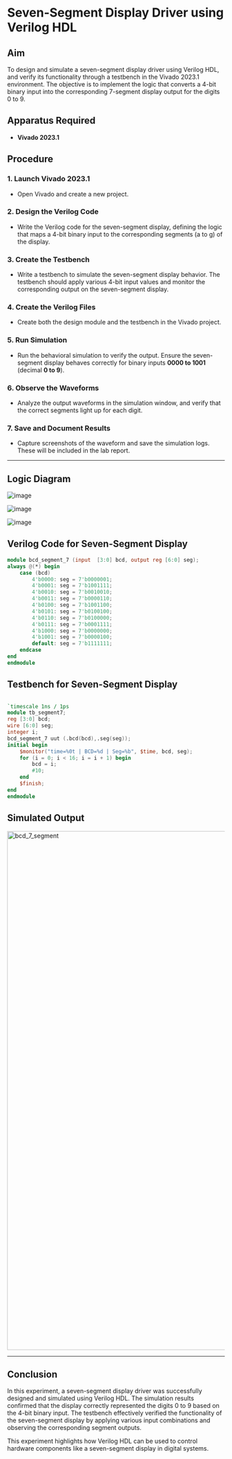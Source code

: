 # Seven-Segment Display Driver using Verilog HDL

## Aim  
To design and simulate a seven-segment display driver using Verilog HDL, and verify its functionality through a testbench in the Vivado 2023.1 environment. The objective is to implement the logic that converts a 4-bit binary input into the corresponding 7-segment display output for the digits 0 to 9.

## Apparatus Required  
- **Vivado 2023.1**  

## Procedure  

### 1. Launch Vivado 2023.1  
- Open Vivado and create a new project.  

### 2. Design the Verilog Code  
- Write the Verilog code for the seven-segment display, defining the logic that maps a 4-bit binary input to the corresponding segments (a to g) of the display.  

### 3. Create the Testbench  
- Write a testbench to simulate the seven-segment display behavior. The testbench should apply various 4-bit input values and monitor the corresponding output on the seven-segment display.  

### 4. Create the Verilog Files  
- Create both the design module and the testbench in the Vivado project.  

### 5. Run Simulation  
- Run the behavioral simulation to verify the output. Ensure the seven-segment display behaves correctly for binary inputs **0000 to 1001** (decimal **0 to 9**).  

### 6. Observe the Waveforms  
- Analyze the output waveforms in the simulation window, and verify that the correct segments light up for each digit.  

### 7. Save and Document Results  
- Capture screenshots of the waveform and save the simulation logs. These will be included in the lab report.  

---
## Logic Diagram

![image](https://github.com/user-attachments/assets/e561cdb5-b1b0-42d0-94f5-e1efaec9704c)

![image](https://github.com/user-attachments/assets/dc32254e-f88d-471a-a2ba-e4ec5eb3fc11)

![image](https://github.com/user-attachments/assets/a8a8921e-0a37-4697-86d8-0c43cd8aef5a)

## Verilog Code for Seven-Segment Display  

```verilog
module bcd_segment_7 (input  [3:0] bcd, output reg [6:0] seg);
always @(*) begin
    case (bcd)
        4'b0000: seg = 7'b0000001; 
        4'b0001: seg = 7'b1001111; 
        4'b0010: seg = 7'b0010010; 
        4'b0011: seg = 7'b0000110; 
        4'b0100: seg = 7'b1001100; 
        4'b0101: seg = 7'b0100100; 
        4'b0110: seg = 7'b0100000; 
        4'b0111: seg = 7'b0001111; 
        4'b1000: seg = 7'b0000000; 
        4'b1001: seg = 7'b0000100; 
        default: seg = 7'b1111111; 
    endcase
end
endmodule
```
## Testbench for Seven-Segment Display
```verilog

`timescale 1ns / 1ps
module tb_segment7;
reg [3:0] bcd;
wire [6:0] seg;
integer i;
bcd_segment_7 uut (.bcd(bcd),.seg(seg));
initial begin
    $monitor("time=%0t | BCD=%d | Seg=%b", $time, bcd, seg);
    for (i = 0; i < 16; i = i + 1) begin
        bcd = i;
        #10; 
    end
    $finish;
end
endmodule
```
## Simulated Output

<img width="1920" height="1200" alt="bcd_7_segment" src="https://github.com/user-attachments/assets/30038b86-deb1-4620-9868-aa98ab5c0a9d" />

---

## Conclusion
In this experiment, a seven-segment display driver was successfully designed and simulated using Verilog HDL. The simulation results confirmed that the display correctly represented the digits 0 to 9 based on the 4-bit binary input. The testbench effectively verified the functionality of the seven-segment display by applying various input combinations and observing the corresponding segment outputs.

This experiment highlights how Verilog HDL can be used to control hardware components like a seven-segment display in digital systems.
